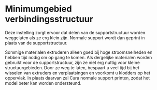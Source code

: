 Minimumgebied verbindingsstructuur
====
Deze instelling zorgt ervoor dat delen van de supportstructuur worden weggelaten als ze erg klein zijn. Normale support wordt dan geprint in plaats van de supportstructuur.

Sommige materialen extruderen alleen goed bij hoge stroomsnelheden en hebben tijd nodig om op gang te komen. Als dergelijke materialen worden gebruikt voor de supportstructuur, zijn ze niet erg nuttig voor kleine structuurgebieden. Door ze weg te laten, bespaart u veel tijd bij het wisselen van extruders en verplaatsingen en voorkomt u klodders op het oppervlak. In plaats daarvan zal Cura normale support printen, zodat het model beter kan worden ondersteund.